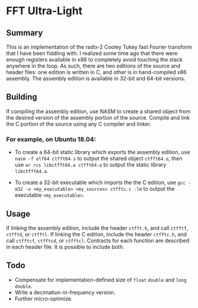 # FFT Ultra-Light

## Summary

This is an implementation of the radix-2 Cooley Tukey fast Fourier transform that I have been fiddling with. I realized some time ago that there were enough registers available in x86 to completely avoid touching the stack anywhere in the loop. As such, there are two editions of the source and header files: one edition is written in C, and other is in hand-compiled x86 assembly. The assembly edition is available in 32-bit and 64-bit versions.

## Building

If compiling the assembly edition, use NASM to create a shared object from the desired version of the assembly portion of the source. Compile and link the C portion of the source using any C compiler and linker.

### For example, on Ubuntu 18.04:

- To create a 64-bit static library which exports the assembly edition, use `nasm -f elf64 ctfft64.s` to output the shared object `ctfft64.o`, then use `ar rcs libctfft64.a ctfft64.o` to output the static library `libctfft64.a`.

- To create a 32-bit executable which imports the the C edition, use `gcc -m32 -o <my_executable> <my_sources> ctfftc.c -lm` to output the executable `<my_executable>`.

## Usage

If linking the assembly edition, include the header `ctfft.h`, and call `ctfftf`, `ctfftd`, or `ctfftl`. If linking the C edition, include the header `ctfftc.h`, and call `ctfftcf`, `ctfftcd`, or `ctfftcl`.  Contracts for each function are described in each header file. It is possible to include both.

## Todo

- Compensate for implementation-defined size of `float` `double` and `long double`.
- Write a decimation-in-frequency version.
- Further micro-optimize.
